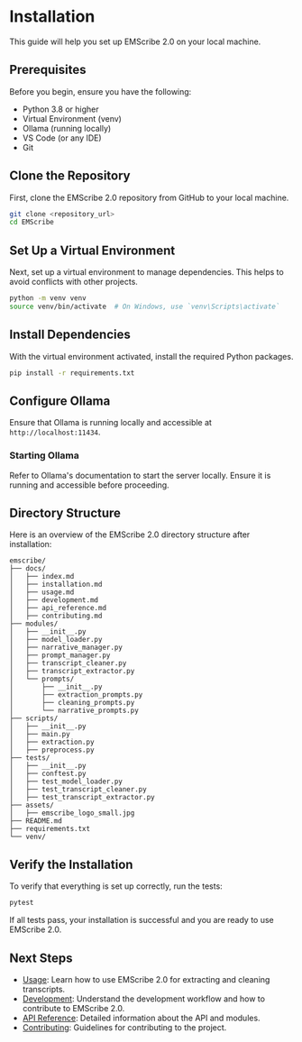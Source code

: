 # Installation

This guide will help you set up EMScribe 2.0 on your local machine.

## Prerequisites

Before you begin, ensure you have the following:

- Python 3.8 or higher
- Virtual Environment (venv)
- Ollama (running locally)
- VS Code (or any IDE)
- Git

## Clone the Repository

First, clone the EMScribe 2.0 repository from GitHub to your local machine.

```bash
git clone <repository_url>
cd EMScribe
```

## Set Up a Virtual Environment

Next, set up a virtual environment to manage dependencies. This helps to avoid conflicts with other projects.

```bash
python -m venv venv
source venv/bin/activate  # On Windows, use `venv\Scripts\activate`
```

## Install Dependencies

With the virtual environment activated, install the required Python packages.

```bash
pip install -r requirements.txt
```

## Configure Ollama

Ensure that Ollama is running locally and accessible at `http://localhost:11434`.

### Starting Ollama

Refer to Ollama's documentation to start the server locally. Ensure it is running and accessible before proceeding.

## Directory Structure

Here is an overview of the EMScribe 2.0 directory structure after installation:

```plaintext
emscribe/
├── docs/
│   ├── index.md
│   ├── installation.md
│   ├── usage.md
│   ├── development.md
│   ├── api_reference.md
│   ├── contributing.md
├── modules/
│   ├── __init__.py
│   ├── model_loader.py
│   ├── narrative_manager.py
│   ├── prompt_manager.py
│   ├── transcript_cleaner.py
│   ├── transcript_extractor.py
│   └── prompts/
│       ├── __init__.py
│       ├── extraction_prompts.py
│       ├── cleaning_prompts.py
│       └── narrative_prompts.py
├── scripts/
│   ├── __init__.py
│   ├── main.py
│   ├── extraction.py
│   ├── preprocess.py
├── tests/
│   ├── __init__.py
│   ├── conftest.py
│   ├── test_model_loader.py
│   ├── test_transcript_cleaner.py
│   ├── test_transcript_extractor.py
├── assets/
│   ├── emscribe_logo_small.jpg
├── README.md
├── requirements.txt
└── venv/
```

## Verify the Installation

To verify that everything is set up correctly, run the tests:

```bash
pytest
```

If all tests pass, your installation is successful and you are ready to use EMScribe 2.0.

## Next Steps

- [Usage](usage.md): Learn how to use EMScribe 2.0 for extracting and cleaning transcripts.
- [Development](development.md): Understand the development workflow and how to contribute to EMScribe 2.0.
- [API Reference](api_reference.md): Detailed information about the API and modules.
- [Contributing](contributing.md): Guidelines for contributing to the project.